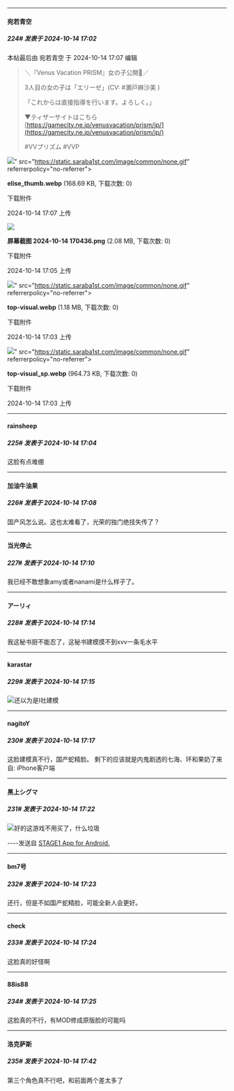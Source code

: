 ﻿
*****

####  宛若青空  
##### 224#       发表于 2024-10-14 17:02

 本帖最后由 宛若青空 于 2024-10-14 17:07 编辑 
<blockquote>＼『Venus Vacation PRISM』女の子公開🎊／

3人目の女の子は「エリーゼ」(CV: #瀬戸麻沙美 )

「これからは直接指導を行います。よろしく。」

▼ティザーサイトはこちら
[https://gamecity.ne.jp/venusvacation/prism/jp/](https://gamecity.ne.jp/venusvacation/prism/jp/)

#VVプリズム #VVP</blockquote>

<img src="https://img.saraba1st.com/forum/202410/14/170734ggvmevmmm5fagmtg.webp" referrerpolicy="no-referrer">" src="https://static.saraba1st.com/image/common/none.gif" referrerpolicy="no-referrer">

<strong>elise_thumb.webp</strong> (168.69 KB, 下载次数: 0)

下载附件

2024-10-14 17:07 上传

<img src="https://img.saraba1st.com/forum/202410/14/170517unqvklkzqnj5e2sj.png" referrerpolicy="no-referrer">

<strong>屏幕截图 2024-10-14 170436.png</strong> (2.08 MB, 下载次数: 0)

下载附件

2024-10-14 17:05 上传

<img src="https://img.saraba1st.com/forum/202410/14/170322tkvanuhahnkxnncu.webp" referrerpolicy="no-referrer">" src="https://static.saraba1st.com/image/common/none.gif" referrerpolicy="no-referrer">

<strong>top-visual.webp</strong> (1.18 MB, 下载次数: 0)

下载附件

2024-10-14 17:03 上传

<img src="https://img.saraba1st.com/forum/202410/14/170324efsloogbuaosoa8g.webp" referrerpolicy="no-referrer">" src="https://static.saraba1st.com/image/common/none.gif" referrerpolicy="no-referrer">

<strong>top-visual_sp.webp</strong> (964.73 KB, 下载次数: 0)

下载附件

2024-10-14 17:03 上传

*****

####  rainsheep  
##### 225#       发表于 2024-10-14 17:04

这脸有点难绷


*****

####  加油牛油果  
##### 226#       发表于 2024-10-14 17:08

国产风怎么说。这也太难看了，光荣的独门绝技失传了？

*****

####  当光停止  
##### 227#       发表于 2024-10-14 17:10

我已经不敢想象amy或者nanami是什么样子了。


*****

####  アーリィ  
##### 228#       发表于 2024-10-14 17:14

我这秘书厨不能忍了，这秘书建模摸不到xvv一条毛水平

*****

####  karastar  
##### 229#       发表于 2024-10-14 17:15

<img src="https://static.saraba1st.com/image/smiley/face2017/001.png" referrerpolicy="no-referrer">还以为是I社建模

*****

####  nagitoY  
##### 230#       发表于 2024-10-14 17:17

这脸建模真不行，国产蛇精脸。
剩下的应该就是内鬼剧透的七海、环和果奶了来自: iPhone客户端


*****

####  黑上シグマ  
##### 231#       发表于 2024-10-14 17:22

<img src="https://static.saraba1st.com/image/smiley/face2017/002.png" referrerpolicy="no-referrer">好的这游戏不用买了，什么垃圾

----发送自 [STAGE1 App for Android.](http://stage1.5j4m.com/?1.38)

*****

####  bm7号  
##### 232#       发表于 2024-10-14 17:23

还行，但是不如国产蛇精脸，可能全新人会更好。

*****

####  check  
##### 233#       发表于 2024-10-14 17:24

这脸真的好怪啊

*****

####  88is88  
##### 234#       发表于 2024-10-14 17:25

这脸真的不行，有MOD修成原版脸的可能吗


*****

####  洛克萨斯  
##### 235#       发表于 2024-10-14 17:42

第三个角色真不行吧，和前面两个差太多了

